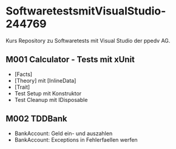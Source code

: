 # SoftwaretestsmitVisualStudio-244769
Kurs Repository zu Softwaretests mit Visual Studio der ppedv AG.

## M001 Calculator - Tests mit xUnit

- [Facts]
- [Theory] mit [InlineData]
- [Trait]
- Test Setup mit Konstruktor
- Test Cleanup mit IDisposable

## M002 TDDBank

- BankAccount: Geld ein- und auszahlen
- BankAccount: Exceptions in Fehlerfaellen werfen